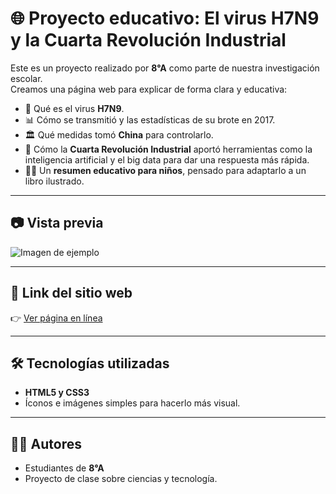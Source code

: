 # 🌐 Proyecto educativo: El virus H7N9 y la Cuarta Revolución Industrial

Este es un proyecto realizado por **8°A** como parte de nuestra investigación escolar.  
Creamos una página web para explicar de forma clara y educativa:

- 📌 Qué es el virus **H7N9**.  
- 📊 Cómo se transmitió y las estadísticas de su brote en 2017.  
- 🏛️ Qué medidas tomó **China** para controlarlo.  
- 🤖 Cómo la **Cuarta Revolución Industrial** aportó herramientas como la inteligencia artificial y el big data para dar una respuesta más rápida.  
- 👧👦 Un **resumen educativo para niños**, pensado para adaptarlo a un libro ilustrado.  

---

## 📷 Vista previa
![Imagen de ejemplo](https://via.placeholder.com/600x300.png?text=Vista+previa+del+sitio)

---

## 🚀 Link del sitio web
👉 [Ver página en línea](https://TU_USUARIO.github.io/h7n9-web/)

---

## 🛠️ Tecnologías utilizadas
- **HTML5 y CSS3**  
- Íconos e imágenes simples para hacerlo más visual.  

---

## 👩‍🎓 Autores
- Estudiantes de **8°A**  
- Proyecto de clase sobre ciencias y tecnología.
